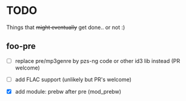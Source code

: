 # TODO

Things that ~~might eventually~~ get done.. or not :)

## foo-pre

- [ ] replace pre/mp3genre by pzs-ng code or other id3 lib instead (PR welcome)
- [ ] add FLAC support (unlikely but PR's welcome)
- [x] add module: prebw after pre (mod_prebw)

